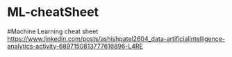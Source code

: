 # ML-cheatSheet

#Machine Learning cheat sheet
https://www.linkedin.com/posts/ashishpatel2604_data-artificialintelligence-analytics-activity-6897150813777616896-L4RE

